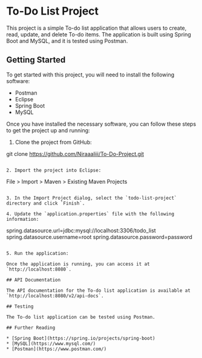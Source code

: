 # To-Do List Project

This project is a simple To-do list application that allows users to create, read, update, and delete To-do items. The application is built using Spring Boot and MySQL, and it is tested using Postman.

## Getting Started

To get started with this project, you will need to install the following software:

* Postman
* Eclipse
* Spring Boot
* MySQL

Once you have installed the necessary software, you can follow these steps to get the project up and running:

1. Clone the project from GitHub:


git clone https://github.com/Niraaaliii/To-Do-Project.git
```

2. Import the project into Eclipse:

```
File > Import > Maven > Existing Maven Projects
```

3. In the Import Project dialog, select the `todo-list-project` directory and click `Finish`.

4. Update the `application.properties` file with the following information:

```
spring.datasource.url=jdbc:mysql://localhost:3306/todo_list
spring.datasource.username=root
spring.datasource.password=password
```

5. Run the application:

Once the application is running, you can access it at `http://localhost:8080`.

## API Documentation

The API documentation for the To-do list application is available at `http://localhost:8080/v2/api-docs`.

## Testing

The To-do list application can be tested using Postman. 

## Further Reading

* [Spring Boot](https://spring.io/projects/spring-boot)
* [MySQL](https://www.mysql.com/)
* [Postman](https://www.postman.com/)
```
